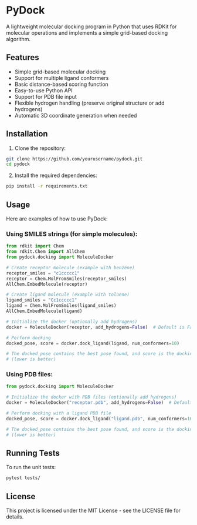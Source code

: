 # PyDock

A lightweight molecular docking program in Python that uses RDKit for molecular operations and implements a simple grid-based docking algorithm.

## Features

- Simple grid-based molecular docking
- Support for multiple ligand conformers
- Basic distance-based scoring function
- Easy-to-use Python API
- Support for PDB file input
- Flexible hydrogen handling (preserve original structure or add hydrogens)
- Automatic 3D coordinate generation when needed

## Installation

1. Clone the repository:

```bash
git clone https://github.com/yourusername/pydock.git
cd pydock
```

2. Install the required dependencies:

```bash
pip install -r requirements.txt
```

## Usage

Here are examples of how to use PyDock:

### Using SMILES strings (for simple molecules):

```python
from rdkit import Chem
from rdkit.Chem import AllChem
from pydock.docking import MoleculeDocker

# Create receptor molecule (example with benzene)
receptor_smiles = "c1ccccc1"
receptor = Chem.MolFromSmiles(receptor_smiles)
AllChem.EmbedMolecule(receptor)

# Create ligand molecule (example with toluene)
ligand_smiles = "Cc1ccccc1"
ligand = Chem.MolFromSmiles(ligand_smiles)
AllChem.EmbedMolecule(ligand)

# Initialize the docker (optionally add hydrogens)
docker = MoleculeDocker(receptor, add_hydrogens=False)  # Default is False to preserve original structure

# Perform docking
docked_pose, score = docker.dock_ligand(ligand, num_conformers=10)

# The docked_pose contains the best pose found, and score is the docking score
# (lower is better)
```

### Using PDB files:

```python
from pydock.docking import MoleculeDocker

# Initialize the docker with PDB files (optionally add hydrogens)
docker = MoleculeDocker("receptor.pdb", add_hydrogens=False)  # Default is False to preserve original structure

# Perform docking with a ligand PDB file
docked_pose, score = docker.dock_ligand("ligand.pdb", num_conformers=10)

# The docked_pose contains the best pose found, and score is the docking score
# (lower is better)
```

## Running Tests

To run the unit tests:

```bash
pytest tests/
```

## License

This project is licensed under the MIT License - see the LICENSE file for details.
